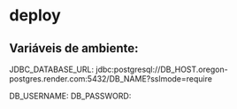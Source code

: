 # deploy

## Variáveis de ambiente:

JDBC_DATABASE_URL: jdbc:postgresql://DB_HOST.oregon-postgres.render.com:5432/DB_NAME?sslmode=require

DB_USERNAME:
DB_PASSWORD: